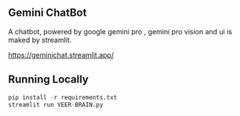 
## Gemini ChatBot
A chatbot, powered by google gemini pro , gemini pro vision and ui is maked by streamlit.

https://geminichat.streamlit.app/

## Running Locally
```python
pip install -r requirements.txt
streamlit run VEER-BRAIN.py
```



